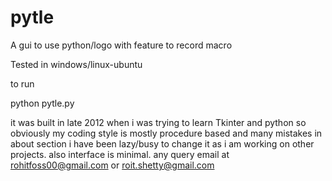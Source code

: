 pytle
=====

A gui to use python/logo with feature to record macro


Tested in windows/linux-ubuntu



to run


python pytle.py






it was built in late 2012 when i was trying to learn Tkinter and python
so obviously my coding style is mostly procedure based and many mistakes in about section i have been lazy/busy to change it as i am working on other projects.
also interface is minimal.
any query email at rohitfoss00@gmail.com or roit.shetty@gmail.com
